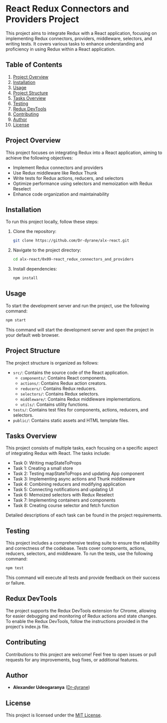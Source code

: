 # React Redux Connectors and Providers Project

This project aims to integrate Redux with a React application, focusing on implementing Redux connectors, providers, middleware, selectors, and writing tests. It covers various tasks to enhance understanding and proficiency in using Redux within a React application.

## Table of Contents

1. [Project Overview](#project-overview)
2. [Installation](#installation)
3. [Usage](#usage)
4. [Project Structure](#project-structure)
5. [Tasks Overview](#tasks-overview)
6. [Testing](#testing)
7. [Redux DevTools](#redux-devtools)
8. [Contributing](#contributing)
9. [Author](#author)
10. [License](#license)

## Project Overview

This project focuses on integrating Redux into a React application, aiming to achieve the following objectives:

- Implement Redux connectors and providers
- Use Redux middleware like Redux Thunk
- Write tests for Redux actions, reducers, and selectors
- Optimize performance using selectors and memoization with Redux Reselect
- Enhance code organization and maintainability

## Installation

To run this project locally, follow these steps:

1. Clone the repository:

   ```bash
   git clone https://github.com/Dr-dyrane/alx-react.git
   ```

2. Navigate to the project directory:

   ```bash
   cd alx-react/0x09-react_redux_connectors_and_providers
   ```

3. Install dependencies:

   ```bash
   npm install
   ```

## Usage

To start the development server and run the project, use the following command:

```bash
npm start
```

This command will start the development server and open the project in your default web browser.

## Project Structure

The project structure is organized as follows:

- `src/`: Contains the source code of the React application.
  - `components/`: Contains React components.
  - `actions/`: Contains Redux action creators.
  - `reducers/`: Contains Redux reducers.
  - `selectors/`: Contains Redux selectors.
  - `middleware/`: Contains Redux middleware implementations.
  - `utils/`: Contains utility functions.
- `tests/`: Contains test files for components, actions, reducers, and selectors.
- `public/`: Contains static assets and HTML template files.

## Tasks Overview

This project consists of multiple tasks, each focusing on a specific aspect of integrating Redux with React. The tasks include:

- Task 0: Writing mapStateToProps
- Task 1: Creating a small store
- Task 2: Testing mapStateToProps and updating App component
- Task 3: Implementing async actions and Thunk middleware
- Task 4: Combining reducers and modifying application
- Task 5: Connecting notifications and updating UI
- Task 6: Memoized selectors with Redux Reselect
- Task 7: Implementing containers and components
- Task 8: Creating course selector and fetch function

Detailed descriptions of each task can be found in the project requirements.

## Testing

This project includes a comprehensive testing suite to ensure the reliability and correctness of the codebase. Tests cover components, actions, reducers, selectors, and middleware. To run the tests, use the following command:

```bash
npm test
```

This command will execute all tests and provide feedback on their success or failure.

## Redux DevTools

The project supports the Redux DevTools extension for Chrome, allowing for easier debugging and monitoring of Redux actions and state changes. To enable the Redux DevTools, follow the instructions provided in the project's index.js file.

## Contributing

Contributions to this project are welcome! Feel free to open issues or pull requests for any improvements, bug fixes, or additional features.

## Author

- **Alexander Udeogaranya** ([Dr-dyrane](https://github.com/Dr-dyrane))

## License

This project is licensed under the [MIT License](LICENSE).
